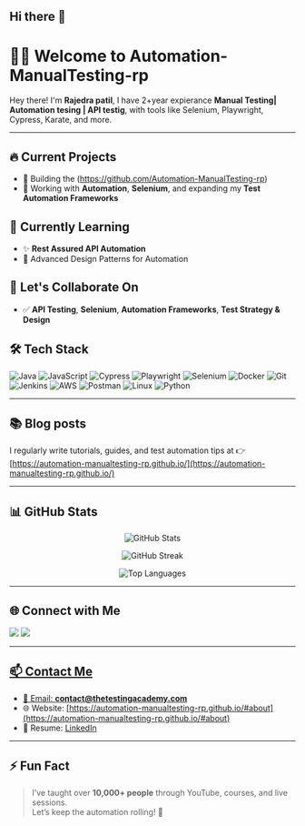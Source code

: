 ## Hi there 👋

<!--
**Automation-ManualTesting-rp/Automation-ManualTesting-rp** is a ✨ _special_ ✨ repository because its `README.md` (this file) appears on your GitHub profile.

Here are some ideas to get you started:

- 🔭 I’m currently working on ...
- 🌱 I’m currently learning ...
- 👯 I’m looking to collaborate on ...
- 🤔 I’m looking for help with ...
- 💬 Ask me about ...
- 📫 How to reach me: ...
- 😄 Pronouns: ...
- ⚡ Fun fact: ...
-->
# 👨‍💻 Welcome to Automation-ManualTesting-rp

Hey there! I'm **Rajedra patil**, I have 2+year expierance **Manual Testing| Automation tesing | API testig**, with tools like Selenium, Playwright, Cypress, Karate, and more.


---

## 🔥 Current Projects
- 🚀 Building the (https://github.com/Automation-ManualTesting-rp)
- 🧪 Working with **Automation**, **Selenium**, and expanding my **Test Automation Frameworks**

## 🌱 Currently Learning
- ✨ **Rest Assured API Automation**
- 📐 Advanced Design Patterns for Automation

## 🤝 Let's Collaborate On
- ✅ **API Testing**, **Selenium**, **Automation Frameworks**, **Test Strategy & Design**

## 🛠 Tech Stack

![Java](https://img.shields.io/badge/-Java-007396?style=flat&logo=java)
![JavaScript](https://img.shields.io/badge/-JavaScript-F7DF1E?style=flat&logo=javascript)
![Cypress](https://img.shields.io/badge/-Cypress-17202C?style=flat&logo=cypress)
![Playwright](https://img.shields.io/badge/-Playwright-2EAD33?style=flat&logo=playwright)
![Selenium](https://img.shields.io/badge/-Selenium-43B02A?style=flat&logo=selenium)
![Docker](https://img.shields.io/badge/-Docker-2496ED?style=flat&logo=docker)
![Git](https://img.shields.io/badge/-Git-F05032?style=flat&logo=git)
![Jenkins](https://img.shields.io/badge/-Jenkins-D24939?style=flat&logo=jenkins)
![AWS](https://img.shields.io/badge/-AWS-FF9900?style=flat&logo=amazonaws)
![Postman](https://img.shields.io/badge/-Postman-FF6C37?style=flat&logo=postman)
![Linux](https://img.shields.io/badge/-Linux-FCC624?style=flat&logo=linux)
![Python](https://img.shields.io/badge/-Python-3776AB?style=flat&logo=python)

---

## 📚 Blog posts

<!-- BLOG-POST-LIST:START -->
<!-- BLOG-POST-LIST:END -->

I regularly write tutorials, guides, and test automation tips at 👉 [https://automation-manualtesting-rp.github.io/](https://automation-manualtesting-rp.github.io/)

---

## 📊 GitHub Stats

<p align="center">
  <img src="https://github-readme-stats.vercel.app/api?username=pramoddutta&show_icons=true&locale=en" alt="GitHub Stats" />
</p>

<p align="center">
  <img src="https://github-readme-streak-stats.herokuapp.com/?user=pramoddutta" alt="GitHub Streak" />
</p>

<p align="center">
  <img src="https://github-readme-stats.vercel.app/api/top-langs?username=pramoddutta&show_icons=true&locale=en&layout=compact" alt="Top Languages" />
</p>

---

## 🌐 Connect with Me

<p align="left">
  <a href="https://twitter.com/itstechmode" target="_blank"><img src="https://img.shields.io/badge/Twitter-%231DA1F2.svg?&style=flat&logo=twitter&logoColor=white" /></a>
  <a href="https://linkedin.com/in/pramoddutta" target="_blank"><img src="https://img.shields.io/badge/LinkedIn-%230077B5.svg?&style=flat&logo=linkedin&logoColor=white" />
</p>

---

## 📫 Contact Me
- 📧 Email: **contact@thetestingacademy.com**
- 🌐 Website: [https://automation-manualtesting-rp.github.io/#about](https://automation-manualtesting-rp.github.io/#about)
- 💼 Resume: [LinkedIn](https://linkedin.com/in/)

---

## ⚡ Fun Fact
> I’ve taught over **10,000+ people** through YouTube, courses, and live sessions.  
Let’s keep the automation rolling! 🚀
